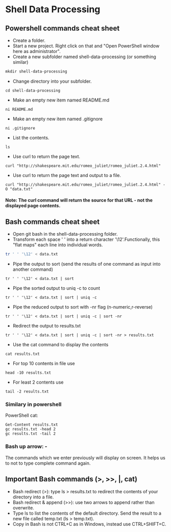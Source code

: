 # Shell Data Processing
## Powershell commands cheat sheet 
* Create a folder.
* Start a new project. Right click on that and "Open PowerShell window here as administrator".
* Create a new subfolder named shell-data-processing (or something similar)
```powershell
mkdir shell-data-processing
```
* Change directory into your subfolder. 
```
cd shell-data-processing
```
* Make an empty new item named README.md
```
ni README.md
```
* Make an empty new item named .gitignore
```
ni .gitignore
```
* List the contents.
```
ls
```
* Use curl to return the page text.
```
curl "http://shakespeare.mit.edu/romeo_juliet/romeo_juliet.2.4.html"
```
* Use curl to return the page text and output to a file.
```
curl "http://shakespeare.mit.edu/romeo_juliet/romeo_juliet.2.4.html" -O "data.txt"
```

#### Note: The curl command will return the source for that URL - not the displayed page contents. 

## Bash commands cheat sheet
* Open git bash in the shell-data-processing folder.
* Transform each space ' ' into a return character '\12'.Functionally, this "flat maps" each line into individual words. 
```bash
tr ' ' '\12' < data.txt
````
* Pipe the output to sort (send the results of one command as input into another command)
```
tr ' ' '\12' < data.txt | sort
```
* Pipe the sorted output to uniq -c to count
```
tr ' ' '\12' < data.txt | sort | uniq -c
```
* Pipe the reduced output to sort with -nr flag (n-numeric,r-reverse)
```
tr ' ' '\12' < data.txt | sort | uniq -c | sort -nr
```
* Redirect the output to results.txt
```
tr ' ' '\12' < data.txt | sort | uniq -c | sort -nr > results.txt
```
* Use the cat command to display the contents
```
cat results.txt
```
* For top 10 contents in file use
```
head -10 results.txt
```
* For least 2 contents use
```
tail -2 results.txt
```
### Similary in powershell
PowerShell cat:
```
Get-Content results.txt
gc results.txt -head 2
gc results.txt -tail 2
```
### Bash up arrow: - 
The commands which we enter previously will display on screen. It helps us to not to type complete command again.

## Important Bash commands (>, >>, |, cat)

* Bash redirect (>):  type ls > results.txt to redirect the contents of your directory into a file. 
* Bash redirect & append (>>): use two arrows to append rather than overwrite. 
* Type ls to list the contents of the default directory. Send the result to a new file called temp.txt (ls > temp.txt). 
* Copy in Bash is not CTRL+C as in Windows, instead use CTRL+SHIFT+C.

